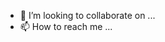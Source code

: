 
- 💞️ I’m looking to collaborate on ...
- 📫 How to reach me ...

<!---
Blinh28thfeb/Blinh28thfeb is a ✨ special ✨ repository because its `README.md` (this file) appears on your GitHub profile.
You can click the Preview link to take a look at your changes.
--->
